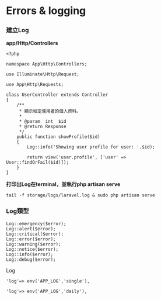 # Errors & logging

### 建立Log

**app/Http/Controllers**

```
<?php

namespace App\Http\Controllers;

use Illuminate\Http\Request;

use App\Http\Requests;

class UserController extends Controller
{
    /**
     * 顯示給定使用者的個人資料。
     *
     * @param  int  $id
     * @return Response
     */
    public function showProfile($id)
    {
        Log::info('Showing user profile for user: '.$id);

        return view('user.profile', ['user' => User::findOrFail($id)]);
    }
}
```

**打印出Log在terminal，並執行php artisan serve**

```
tail -f storage/logs/laravel.log & sudo php artisan serve
```

### Log類型

```
Log::emergency($error);
Log::alert($error);
Log::critical($error);
Log::error($error);
Log::warning($error);
Log::notice($error);
Log::info($error);
Log::debug($error);
```

Log

```
'log'=> env('APP_LOG','single'),
```

```
'log'=> env('APP_LOG','daily'),
```



 

